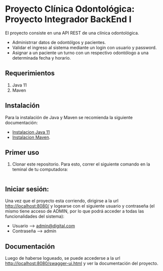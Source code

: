 # Proyecto Clínica Odontológica: Proyecto Integrador BackEnd I

El proyecto consiste en una API REST de una clínica odontológica. 
- Administrrar datos de odontólgos y pacientes.
- Validar el ingreso al sistema mediante un login con usuario y password. 
- Asignar a un paciente un turno con un respectivo odontólogo a una determinada fecha y horario.


## Requerimientos
1) Java 11
2) Maven

## Instalación 
Para la instalación de Java y Maven se recomienda la siguiente documentación:
- [Instalacion Java 11](https://www.oracle.com/java/technologies/downloads/#java11) 
- [Instalacion Maven](https://maven.apache.org/download.cgi).

## Primer uso
1) Clonar este repositorio. Para esto, correr el siguiente comando en la teminal de tu computadora:
```

```


## Iniciar sesión:

Una vez que el proyecto esta corriendo, dirigirse a la url [http://localhost:8080/](http://localhost:8080/) y logearse con el siguiente usuario y contraseña (el mismo tiene acceso de ADMIN, por lo que podrá acceder a todas las funcionalidades del sistema):
- Usuario --> admin@digital.com
- Contraseña --> admin

## Documentación 

Luego de haberse logueado, se puede accederse a la url [http://localhost:8080/swagger-ui.html](http://localhost:8080/swagger-ui.html) y ver la documentación del proyecto.

